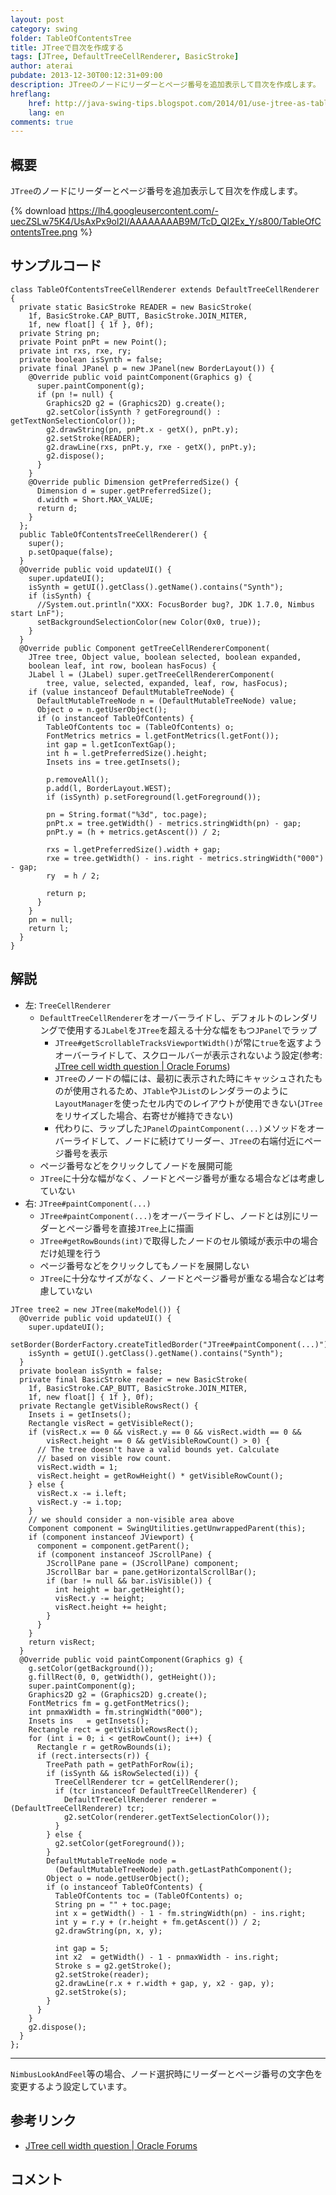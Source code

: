 ```yaml
---
layout: post
category: swing
folder: TableOfContentsTree
title: JTreeで目次を作成する
tags: [JTree, DefaultTreeCellRenderer, BasicStroke]
author: aterai
pubdate: 2013-12-30T00:12:31+09:00
description: JTreeのノードにリーダーとページ番号を追加表示して目次を作成します。
hreflang:
    href: http://java-swing-tips.blogspot.com/2014/01/use-jtree-as-table-of-contents.html
    lang: en
comments: true
---
```

## 概要
`JTree`のノードにリーダーとページ番号を追加表示して目次を作成します。

{% download https://lh4.googleusercontent.com/-uecZSLw75K4/UsAxPx9ol2I/AAAAAAAAB9M/TcD_QI2Ex_Y/s800/TableOfContentsTree.png %}

## サンプルコード
<pre class="prettyprint"><code>class TableOfContentsTreeCellRenderer extends DefaultTreeCellRenderer {
  private static BasicStroke READER = new BasicStroke(
    1f, BasicStroke.CAP_BUTT, BasicStroke.JOIN_MITER,
    1f, new float[] { 1f }, 0f);
  private String pn;
  private Point pnPt = new Point();
  private int rxs, rxe, ry;
  private boolean isSynth = false;
  private final JPanel p = new JPanel(new BorderLayout()) {
    @Override public void paintComponent(Graphics g) {
      super.paintComponent(g);
      if (pn != null) {
        Graphics2D g2 = (Graphics2D) g.create();
        g2.setColor(isSynth ? getForeground() : getTextNonSelectionColor());
        g2.drawString(pn, pnPt.x - getX(), pnPt.y);
        g2.setStroke(READER);
        g2.drawLine(rxs, pnPt.y, rxe - getX(), pnPt.y);
        g2.dispose();
      }
    }
    @Override public Dimension getPreferredSize() {
      Dimension d = super.getPreferredSize();
      d.width = Short.MAX_VALUE;
      return d;
    }
  };
  public TableOfContentsTreeCellRenderer() {
    super();
    p.setOpaque(false);
  }
  @Override public void updateUI() {
    super.updateUI();
    isSynth = getUI().getClass().getName().contains("Synth");
    if (isSynth) {
      //System.out.println("XXX: FocusBorder bug?, JDK 1.7.0, Nimbus start LnF");
      setBackgroundSelectionColor(new Color(0x0, true));
    }
  }
  @Override public Component getTreeCellRendererComponent(
    JTree tree, Object value, boolean selected, boolean expanded,
    boolean leaf, int row, boolean hasFocus) {
    JLabel l = (JLabel) super.getTreeCellRendererComponent(
        tree, value, selected, expanded, leaf, row, hasFocus);
    if (value instanceof DefaultMutableTreeNode) {
      DefaultMutableTreeNode n = (DefaultMutableTreeNode) value;
      Object o = n.getUserObject();
      if (o instanceof TableOfContents) {
        TableOfContents toc = (TableOfContents) o;
        FontMetrics metrics = l.getFontMetrics(l.getFont());
        int gap = l.getIconTextGap();
        int h = l.getPreferredSize().height;
        Insets ins = tree.getInsets();

        p.removeAll();
        p.add(l, BorderLayout.WEST);
        if (isSynth) p.setForeground(l.getForeground());

        pn = String.format("%3d", toc.page);
        pnPt.x = tree.getWidth() - metrics.stringWidth(pn) - gap;
        pnPt.y = (h + metrics.getAscent()) / 2;

        rxs = l.getPreferredSize().width + gap;
        rxe = tree.getWidth() - ins.right - metrics.stringWidth("000") - gap;
        ry  = h / 2;

        return p;
      }
    }
    pn = null;
    return l;
  }
}
</code></pre>

## 解説
- 左: `TreeCellRenderer`
    - `DefaultTreeCellRenderer`をオーバーライドし、デフォルトのレンダリングで使用する`JLabel`を`JTree`を超える十分な幅をもつ`JPanel`でラップ
        - `JTree#getScrollableTracksViewportWidth()`が常に`true`を返すようオーバーライドして、スクロールバーが表示されないよう設定(参考: [JTree cell width question | Oracle Forums](https://community.oracle.com/thread/1357473))
        - `JTree`のノードの幅には、最初に表示された時にキャッシュされたものが使用されるため、`JTable`や`JList`のレンダラーのように`LayoutManager`を使ったセル内でのレイアウトが使用できない(`JTree`をリサイズした場合、右寄せが維持できない)
        - 代わりに、ラップした`JPanel`の`paintComponent(...)`メソッドをオーバーライドして、ノードに続けてリーダー、`JTree`の右端付近にページ番号を表示
    - ページ番号などをクリックしてノードを展開可能
    - `JTree`に十分な幅がなく、ノードとページ番号が重なる場合などは考慮していない
- 右: `JTree#paintComponent(...)`
    - `JTree#paintComponent(...)`をオーバーライドし、ノードとは別にリーダーとページ番号を直接`JTree`上に描画
    - `JTree#getRowBounds(int)`で取得したノードのセル領域が表示中の場合だけ処理を行う
    - ページ番号などをクリックしてもノードを展開しない
    - `JTree`に十分なサイズがなく、ノードとページ番号が重なる場合などは考慮していない

<!-- dummy comment line for breaking list -->

<pre class="prettyprint"><code>JTree tree2 = new JTree(makeModel()) {
  @Override public void updateUI() {
    super.updateUI();
    setBorder(BorderFactory.createTitledBorder("JTree#paintComponent(...)"));
    isSynth = getUI().getClass().getName().contains("Synth");
  }
  private boolean isSynth = false;
  private final BasicStroke reader = new BasicStroke(
    1f, BasicStroke.CAP_BUTT, BasicStroke.JOIN_MITER,
    1f, new float[] { 1f }, 0f);
  private Rectangle getVisibleRowsRect() {
    Insets i = getInsets();
    Rectangle visRect = getVisibleRect();
    if (visRect.x == 0 &amp;&amp; visRect.y == 0 &amp;&amp; visRect.width == 0 &amp;&amp;
        visRect.height == 0 &amp;&amp; getVisibleRowCount() &gt; 0) {
      // The tree doesn't have a valid bounds yet. Calculate
      // based on visible row count.
      visRect.width = 1;
      visRect.height = getRowHeight() * getVisibleRowCount();
    } else {
      visRect.x -= i.left;
      visRect.y -= i.top;
    }
    // we should consider a non-visible area above
    Component component = SwingUtilities.getUnwrappedParent(this);
    if (component instanceof JViewport) {
      component = component.getParent();
      if (component instanceof JScrollPane) {
        JScrollPane pane = (JScrollPane) component;
        JScrollBar bar = pane.getHorizontalScrollBar();
        if (bar != null &amp;&amp; bar.isVisible()) {
          int height = bar.getHeight();
          visRect.y -= height;
          visRect.height += height;
        }
      }
    }
    return visRect;
  }
  @Override public void paintComponent(Graphics g) {
    g.setColor(getBackground());
    g.fillRect(0, 0, getWidth(), getHeight());
    super.paintComponent(g);
    Graphics2D g2 = (Graphics2D) g.create();
    FontMetrics fm = g.getFontMetrics();
    int pnmaxWidth = fm.stringWidth("000");
    Insets ins   = getInsets();
    Rectangle rect = getVisibleRowsRect();
    for (int i = 0; i &lt; getRowCount(); i++) {
      Rectangle r = getRowBounds(i);
      if (rect.intersects(r)) {
        TreePath path = getPathForRow(i);
        if (isSynth &amp;&amp; isRowSelected(i)) {
          TreeCellRenderer tcr = getCellRenderer();
          if (tcr instanceof DefaultTreeCellRenderer) {
            DefaultTreeCellRenderer renderer = (DefaultTreeCellRenderer) tcr;
            g2.setColor(renderer.getTextSelectionColor());
          }
        } else {
          g2.setColor(getForeground());
        }
        DefaultMutableTreeNode node =
          (DefaultMutableTreeNode) path.getLastPathComponent();
        Object o = node.getUserObject();
        if (o instanceof TableOfContents) {
          TableOfContents toc = (TableOfContents) o;
          String pn = "" + toc.page;
          int x = getWidth() - 1 - fm.stringWidth(pn) - ins.right;
          int y = r.y + (r.height + fm.getAscent()) / 2;
          g2.drawString(pn, x, y);

          int gap = 5;
          int x2  = getWidth() - 1 - pnmaxWidth - ins.right;
          Stroke s = g2.getStroke();
          g2.setStroke(reader);
          g2.drawLine(r.x + r.width + gap, y, x2 - gap, y);
          g2.setStroke(s);
        }
      }
    }
    g2.dispose();
  }
};
</code></pre>

- - - -
`NimbusLookAndFeel`等の場合、ノード選択時にリーダーとページ番号の文字色を変更するよう設定しています。

## 参考リンク
- [JTree cell width question | Oracle Forums](https://community.oracle.com/thread/1357473)

<!-- dummy comment line for breaking list -->

## コメント
